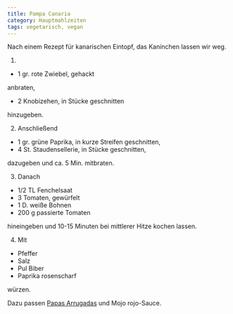 ```yaml
---
title: Pampa Canaria
category: Hauptmahlzeiten
tags: vegetarisch, vegan
---
```


Nach einem Rezept für kanarischen Eintopf, das Kaninchen lassen wir weg.

1.

- 1 gr. rote Zwiebel, gehackt

anbraten,

- 2 Knobizehen, in Stücke geschnitten

hinzugeben.

2.  Anschließend

- 1 gr. grüne Paprika, in kurze Streifen geschnitten,
- 4 St. Staudensellerie, in Stücke geschnitten,

dazugeben und ca. 5 Min. mitbraten.

3.  Danach

- 1/2 TL Fenchelsaat
- 3 Tomaten, gewürfelt
- 1 D. weiße Bohnen
- 200 g passierte Tomaten

hineingeben und 10-15 Minuten bei mittlerer Hitze kochen lassen.

4.  Mit

- Pfeffer
- Salz
- Pul Biber
- Paprika rosenscharf

würzen.

Dazu passen [Papas Arrugadas](papas-arrugadas) und Mojo
rojo-Sauce.
